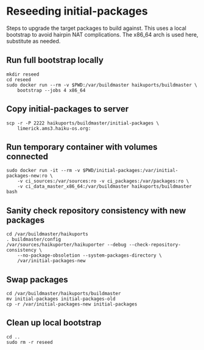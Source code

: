 # Reseeding initial-packages
Steps to upgrade the target packages to build against. This uses a local
bootstrap to avoid hairpin NAT complications. The x86_64 arch is used here,
substitute as needed.

## Run full bootstrap locally
```
mkdir reseed
cd reseed
sudo docker run --rm -v $PWD:/var/buildmaster haikuports/buildmaster \
	bootstrap --jobs 4 x86_64
```

## Copy initial-packages to server
```
scp -r -P 2222 haikuports/buildmaster/initial-packages \
	limerick.ams3.haiku-os.org:
```

## Run temporary container with volumes connected
```
sudo docker run -it --rm -v $PWD/initial-packages:/var/initial-packages-new:ro \
	-v ci_sources:/var/sources:ro -v ci_packages:/var/packages:ro \
	-v ci_data_master_x86_64:/var/buildmaster haikuports/buildmaster bash
```

## Sanity check repository consistency with new packages
```
cd /var/buildmaster/haikuports
. buildmaster/config
/var/sources/haikuporter/haikuporter --debug --check-repository-consistency \
	--no-package-obsoletion --system-packages-directory \
	/var/initial-packages-new
```

## Swap packages
```
cd /var/buildmaster/haikuports/buildmaster
mv initial-packages initial-packages-old
cp -r /var/initial-packages-new initial-packages
```

## Clean up local bootstrap
```
cd ..
sudo rm -r reseed
```
